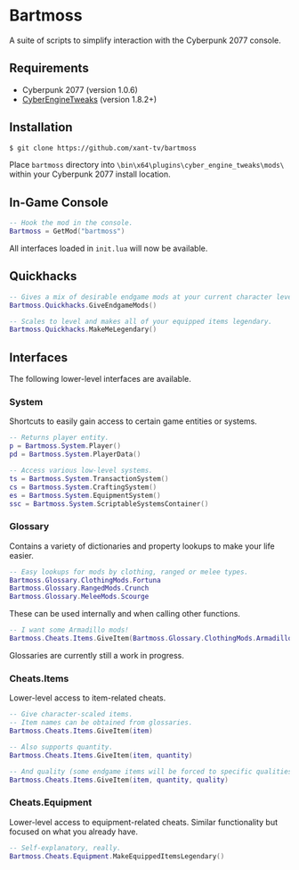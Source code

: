 # Bartmoss
A suite of scripts to simplify interaction with the Cyberpunk 2077 console.

## Requirements
 - Cyberpunk 2077 (version 1.0.6)
 - [CyberEngineTweaks](https://github.com/yamashi/CyberEngineTweaks) (version 1.8.2+)

## Installation
```bash
$ git clone https://github.com/xant-tv/bartmoss
```
Place `bartmoss` directory into `\bin\x64\plugins\cyber_engine_tweaks\mods\` within your Cyberpunk 2077 install location.

## In-Game Console
```lua
-- Hook the mod in the console.
Bartmoss = GetMod("bartmoss")
```
All interfaces loaded in `init.lua` will now be available.

## Quickhacks
```lua
-- Gives a mix of desirable endgame mods at your current character level.
Bartmoss.Quickhacks.GiveEndgameMods() 

-- Scales to level and makes all of your equipped items legendary.
Bartmoss.Quickhacks.MakeMeLegendary()
```

## Interfaces
The following lower-level interfaces are available.

### System
Shortcuts to easily gain access to certain game entities or systems.
```lua
-- Returns player entity.
p = Bartmoss.System.Player()
pd = Bartmoss.System.PlayerData()

-- Access various low-level systems.
ts = Bartmoss.System.TransactionSystem()
cs = Bartmoss.System.CraftingSystem()
es = Bartmoss.System.EquipmentSystem()
ssc = Bartmoss.System.ScriptableSystemsContainer()
```

### Glossary
Contains a variety of dictionaries and property lookups to make your life easier.
```lua
-- Easy lookups for mods by clothing, ranged or melee types.
Bartmoss.Glossary.ClothingMods.Fortuna
Bartmoss.Glossary.RangedMods.Crunch
Bartmoss.Glossary.MeleeMods.Scourge
```
These can be used internally and when calling other functions.
```lua
-- I want some Armadillo mods!
Bartmoss.Cheats.Items.GiveItem(Bartmoss.Glossary.ClothingMods.Armadillo, 20, "Legendary")
```
Glossaries are currently still a work in progress.

### Cheats.Items
Lower-level access to item-related cheats.
```lua
-- Give character-scaled items.
-- Item names can be obtained from glossaries.
Bartmoss.Cheats.Items.GiveItem(item)

-- Also supports quantity.
Bartmoss.Cheats.Items.GiveItem(item, quantity)

-- And quality (some endgame items will be forced to specific qualities)
Bartmoss.Cheats.Items.GiveItem(item, quantity, quality)
```

### Cheats.Equipment
Lower-level access to equipment-related cheats. Similar functionality but focused on what you already have.
```lua
-- Self-explanatory, really.
Bartmoss.Cheats.Equipment.MakeEquippedItemsLegendary()
```